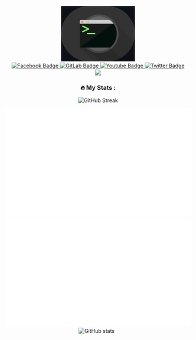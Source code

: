 
<div id="header" align="center">
  <img src="https://raw.githubusercontent.com/SSL-ACTX/SSL-ACTX/main/gifs/term.gif" width="200"/>
</div>
<div id="badges" align="center">
  <a href="https://facebook.com/kim.hajin91">
    <img src="https://img.shields.io/badge/Facebook-blue?style=for-the-badge&logo=facebook&logoColor=white" alt="Facebook Badge"/>
  </a>
  <a href="https://gitlab.com/SSL-ACTX">
    <img src="https://img.shields.io/badge/GitLab-orange?style=for-the-badge&logo=gitlab&logoColor=white" alt="GitLab Badge"/>
  </a>
  <a href="https://youtube.com/seuriin">
    <img src="https://img.shields.io/badge/YouTube-red?style=for-the-badge&logo=youtube&logoColor=white" alt="Youtube Badge"/>
  </a>
  <a href="https://twitter.com/seuriin">
    <img src="https://img.shields.io/badge/Twitter-blue?style=for-the-badge&logo=twitter&logoColor=white" alt="Twitter Badge"/>
  </a>
</div>
<div align="center">
   <img src="https://komarev.com/ghpvc/?username=your-github-username&style=flat-square&color=blue" align="center"/>










    


### :fire: My Stats :

![GitHub Streak](http://github-readme-streak-stats.herokuapp.com?user=SSL-ACTX&theme=highcontrast&border_radius=30)
   

  

![](https://raw.githubusercontent.com/SSL-ACTX/SSL-ACTX/master/generated/overview.svg#gh-dark-mode-only)
![](https://raw.githubusercontent.com/SSL-ACTX/SSL-ACTX/master/generated/languages.svg#gh-dark-mode-only)
![GitHub stats](https://github-readme-stats.vercel.app/api?username=SSL-ACTX&show_icons=true&count_private=true)  
</div>

 



  

 

 



  









